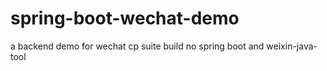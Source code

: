 # spring-boot-wechat-demo
a backend demo for wechat cp suite build no spring boot and weixin-java-tool

